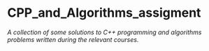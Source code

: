 # CPP_and_Algorithms_assigment

*A collection of some solutions to C++ programming and algorithms problems written during the relevant courses.*

